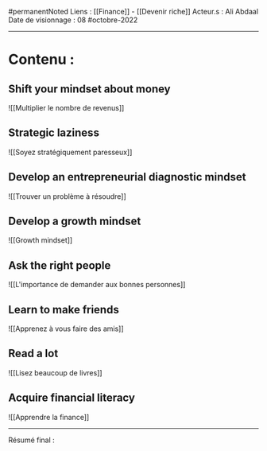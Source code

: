 #permanentNoted 
Liens : [[Finance]] - [[Devenir riche]]
Acteur.s : Ali Abdaal
Date de visionnage : 08 #octobre-2022
***
# Contenu :
## Shift your mindset about money
![[Multiplier le nombre de revenus]]
## Strategic laziness
![[Soyez stratégiquement paresseux]] 
## Develop an entrepreneurial diagnostic mindset
![[Trouver un problème à résoudre]]
## Develop a growth mindset
![[Growth mindset]]
## Ask the right people
![[L'importance de demander aux bonnes personnes]]
## Learn to make friends
![[Apprenez à vous faire des amis]]
## Read a lot
![[Lisez beaucoup de livres]]
## Acquire financial literacy
![[Apprendre la finance]]
***
Résumé final : 